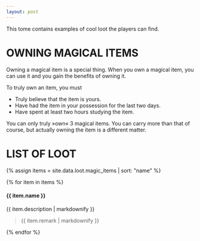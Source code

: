 ```yaml
---
layout: post
---
```


This tome contains examples of cool loot the players can find.

OWNING MAGICAL ITEMS
====================

Owning a magical item is a special thing.
When you own a magical item, you can use it and you gain the benefits of
owning it.

To truly own an item, you must 

* Truly believe that the item is yours.
* Have had the item in your possession for the last two days.
* Have spent at least two hours studying the item.


You can only truly »own« 3 magical items. You can carry more than
that of course, but actually owning the item is a different matter.


LIST OF LOOT
============

{% assign items = site.data.loot.magic_items | sort: "name" %}

{% for item in items %}

#### {{ item.name }}

{{ item.description | markdownify }}
<blockquote>
{{ item.remark | markdownify }}
</blockquote>

{% endfor %}
